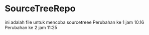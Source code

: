# SourceTreeRepo
ini adalah file untuk mencoba sourcetreee
Perubahan ke 1 jam 10.16
Perubahan ke 2 jam 11:25